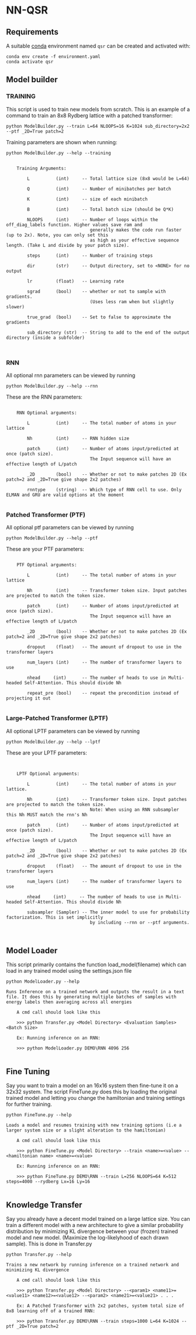 # NN-QSR

## Requirements
A suitable [conda](https://conda.io/) environment named `qsr` can be created
and activated with:

```
conda env create -f environment.yaml
conda activate qsr
```

## Model builder

### TRAINING

This script is used to train new models from scratch. This is an example of a command
to train an 8x8 Rydberg lattice with a patched transformer:
```
python ModelBuilder.py --train L=64 NLOOPS=16 K=1024 sub_directory=2x2 --ptf _2D=True patch=2
```
Training parameters are shown when running:

```
python ModelBuilder.py --help --training
```

```

    Training Arguments:
    
        L          (int)     -- Total lattice size (8x8 would be L=64)
        
        Q          (int)     -- Number of minibatches per batch
        
        K          (int)     -- size of each minibatch
        
        B          (int)     -- Total batch size (should be Q*K)
        
        NLOOPS     (int)     -- Number of loops within the off_diag_labels function. Higher values save ram and
                                generally makes the code run faster (up to 2x). Note, you can only set this
                                as high as your effective sequence length. (Take L and divide by your patch size).
        
        steps      (int)     -- Number of training steps
        
        dir        (str)     -- Output directory, set to <NONE> for no output
        
        lr         (float)   -- Learning rate
                
        sgrad      (bool)    -- whether or not to sample with gradients. 
                                (Uses less ram when but slightly slower)
                                
        true_grad  (bool)    -- Set to false to approximate the gradients
                                
        sub_directory (str)  -- String to add to the end of the output directory (inside a subfolder)
        
    
```

### RNN

All optional rnn parameters can be viewed by running 

```
python ModelBuilder.py --help --rnn
```

These are the RNN parameters:


```
    
    RNN Optional arguments:
    
        L          (int)     -- The total number of atoms in your lattice
    
        Nh         (int)     -- RNN hidden size
    
        patch      (int)     -- Number of atoms input/predicted at once (patch size).
                                The Input sequence will have an effective length of L/patch
    
        _2D        (bool)    -- Whether or not to make patches 2D (Ex patch=2 and _2D=True give shape 2x2 patches)
    
        rnntype    (string)  -- Which type of RNN cell to use. Only ELMAN and GRU are valid options at the moment
    

```

### Patched Transformer (PTF)


All optional ptf parameters can be viewed by running 

```
python ModelBuilder.py --help --ptf
```

These are your PTF parameters:
```
    
    PTF Optional arguments:
    
        L          (int)     -- The total number of atoms in your lattice
    
        Nh         (int)     -- Transformer token size. Input patches are projected to match the token size.
    
        patch      (int)     -- Number of atoms input/predicted at once (patch size).
                                The Input sequence will have an effective length of L/patch
    
        _2D        (bool)    -- Whether or not to make patches 2D (Ex patch=2 and _2D=True give shape 2x2 patches)
        
        dropout    (float)   -- The amount of dropout to use in the transformer layers
        
        num_layers (int)     -- The number of transformer layers to use
        
        nhead     (int)      -- The number of heads to use in Multi-headed Self-Attention. This should divide Nh
    
        repeat_pre (bool)    -- repeat the precondition instead of projecting it out
    

```

### Large-Patched Transformer (LPTF)


All optional LPTF parameters can be viewed by running 

```
python ModelBuilder.py --help --lptf
```

These are your LPTF parameters:
```
    
    
    LPTF Optional arguments:
    
        L          (int)     -- The total number of atoms in your lattice.
    
        Nh         (int)     -- Transformer token size. Input patches are projected to match the token size.
                                Note: When using an RNN subsampler this Nh MUST match the rnn's Nh
    
        patch      (int)     -- Number of atoms input/predicted at once (patch size).
                                The Input sequence will have an effective length of L/patch
    
        _2D        (bool)    -- Whether or not to make patches 2D (Ex patch=2 and _2D=True give shape 2x2 patches)
        
        dropout    (float)   -- The amount of dropout to use in the transformer layers
        
        num_layers (int)     -- The number of transformer layers to use
        
        nhead     (int)     -- The number of heads to use in Multi-headed Self-Attention. This should divide Nh
        
        subsampler (Sampler) -- The inner model to use for probability factorization. This is set implicitly
                                by including --rnn or --ptf arguments.
    
    

```

## Model Loader

This script primarily contains the function load_model(filename) which can load in any trained model using the settings.json file

```
python ModelLoader.py --help
```


```
Runs Inference on a trained network and outputs the result in a text file. It does this by generating multiple batches of samples with energy labels then averaging across all energies
    
    A cmd call should look like this
    
    >>> python Transfer.py <Model Directory> <Evaluation Samples> <Batch Size>
    
    Ex: Running inference on an RNN:
    
    >>> python ModelLoader.py DEMO\RNN 4096 256
    

```

## Fine Tuning

Say you want to train a model on an 16x16 system then fine-tune it on a 32x32 system. The script FineTune.py does this by loading the original trained model and letting you change the hamiltonian and training settings for further training.


```
python FineTune.py --help
```


```
Loads a model and resumes training with new training options (i.e a larger system size or a slight alteration to the hamiltonian)
    
    A cmd call should look like this
    
    >>> python FineTune.py <Model Directory> --train <name>=<value> --<hamiltonian name> <name>=<value>
    
    Ex: Running inference on an RNN:
    
    >>> python FineTune.py DEMO\RNN --train L=256 NLOOPS=64 K=512 steps=4000 --rydberg Lx=16 Ly=16
    

```

## Knowledge Transfer

Say you already have a decent model trained on a large lattice size. You can train a different model with a new architecture to give a similar probability distribution by minimizing KL divergence between your (frozen) trained model and new model. (Maximize the log-likelyhood of each drawn sample). This is done in Transfer.py


```
python Transfer.py --help
```


```
Trains a new network by running inference on a trained network and minimizing KL divergence
    
    A cmd call should look like this
    
    >>> python Transfer.py <Model Directory> --<param1> <name11>=<value11> <name12>=<value12> --<param2> <name21>=<value21> . . .
    
    Ex: A Patched Transformer with 2x2 patches, system total size of 8x8 learning off of a trained RNN:
    
    >>> python Transfer.py DEMO\RNN --train steps=1000 L=64 K=1024 --ptf _2D=True patch=2
    

```
